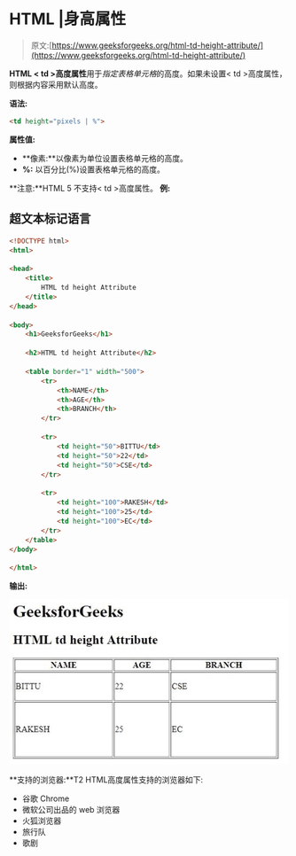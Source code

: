 # HTML |身高属性

> 原文:[https://www.geeksforgeeks.org/html-td-height-attribute/](https://www.geeksforgeeks.org/html-td-height-attribute/)

**HTML < td >高度属性**用于*指定表格单元格*的高度。如果未设置< td >高度属性，则根据内容采用默认高度。

**语法:**

```html
<td height="pixels | %">
```

**属性值:**

*   **像素:**以像素为单位设置表格单元格的高度。
*   **%:** 以百分比(%)设置表格单元格的高度。

**注意:**HTML 5 不支持< td >高度属性。
**例:**

## 超文本标记语言

```html
<!DOCTYPE html>
<html>

<head>
    <title>
        HTML td height Attribute
    </title>
</head>

<body>
    <h1>GeeksforGeeks</h1>

    <h2>HTML td height Attribute</h2>

    <table border="1" width="500">
        <tr>
            <th>NAME</th>
            <th>AGE</th>
            <th>BRANCH</th>
        </tr>

        <tr>
            <td height="50">BITTU</td>
            <td height="50">22</td>
            <td height="50">CSE</td>
        </tr>

        <tr>
            <td height="100">RAKESH</td>
            <td height="100">25</td>
            <td height="100">EC</td>
        </tr>
    </table>
</body>

</html>
```

**输出:**

![](img/dae59f5d27424f1432b85fae98aae2d5.png)

**支持的浏览器:**T2 HTML<TD>高度属性支持的浏览器如下:

*   谷歌 Chrome
*   微软公司出品的 web 浏览器
*   火狐浏览器
*   旅行队
*   歌剧